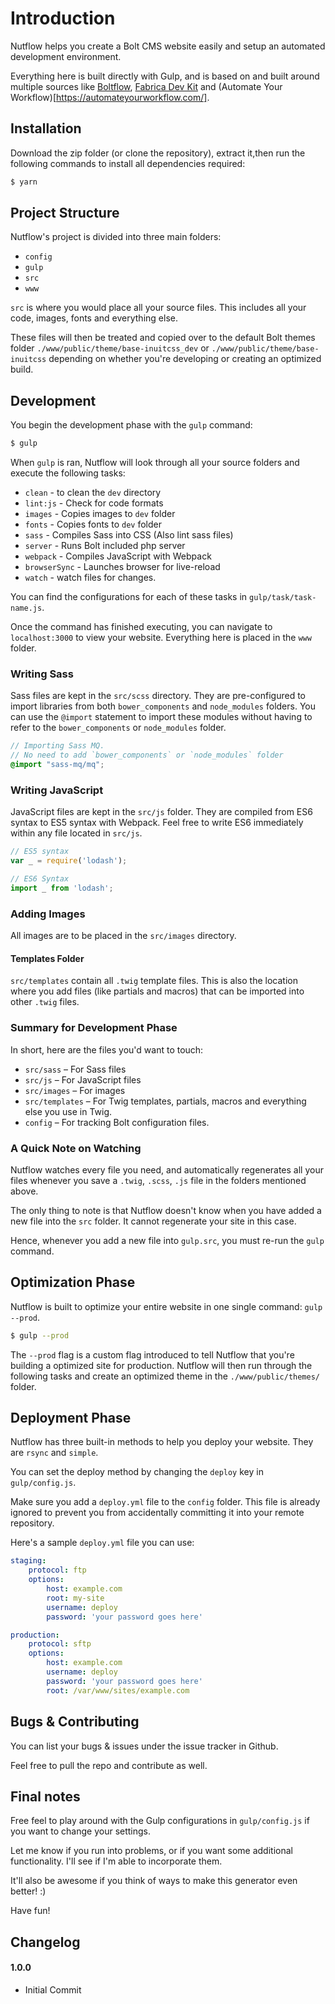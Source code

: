 # Introduction

Nutflow helps you create a Bolt CMS website easily and setup an automated development environment.

Everything here is built directly with Gulp, and is based on and built around multiple sources like [Boltflow](http://boltflow.work/), [Fabrica Dev Kit](https://github.com/fabrica-wp/fabrica-dev-kit) and (Automate Your Workflow)[https://automateyourworkflow.com/].

## Installation

Download the zip folder (or clone the repository), extract it,then run the following commands to install all dependencies required:

```bash
$ yarn
```

## Project Structure

Nutflow's project is divided into three main folders:

- `config`
- `gulp`
- `src`
- `www`

`src` is where you would place all your source files. This includes all your code, images, fonts and everything else.

These files will then be treated and copied over to the default Bolt themes folder `./www/public/theme/base-inuitcss_dev` or `./www/public/theme/base-inuitcss` depending on whether you're developing or creating an optimized build.

## Development

You begin the development phase with the `gulp` command:

```bash
$ gulp
```

When `gulp` is ran, Nutflow will look through all your source folders and execute the following tasks:

- `clean` - to clean the `dev` directory
- `lint:js` - Check for code formats
- `images` - Copies images to `dev` folder
- `fonts` - Copies fonts to `dev` folder
- `sass` - Compiles Sass into CSS (Also lint sass files)
- `server` - Runs Bolt included php server
- `webpack` - Compiles JavaScript with Webpack
- `browserSync` - Launches browser for live-reload
- `watch` - watch files for changes.

You can find the configurations for each of these tasks in `gulp/task/task-name.js`.

Once the command has finished executing, you can navigate to `localhost:3000` to view your website. Everything here is placed in the `www` folder.

### Writing Sass

Sass files are kept in the `src/scss` directory. They are pre-configured to import libraries from both `bower_components` and `node_modules` folders. You can use the `@import` statement to import these modules without having to refer to the `bower_components` or `node_modules` folder.

```scss
// Importing Sass MQ.
// No need to add `bower_components` or `node_modules` folder
@import "sass-mq/mq";
```

### Writing JavaScript

JavaScript files are kept in the `src/js` folder. They are compiled from ES6 syntax to ES5 syntax with Webpack. Feel free to write ES6 immediately within any file located in `src/js`.

```js
// ES5 syntax
var _ = require('lodash');

// ES6 Syntax
import _ from 'lodash';
```

### Adding Images

All images are to be placed in the `src/images` directory.

#### Templates Folder

`src/templates` contain all `.twig` template files. This is also the location where you add files (like partials and macros) that can be imported into other `.twig` files.

### Summary for Development Phase

In short, here are the files you'd want to touch:

- `src/sass` – For Sass files
- `src/js` – For JavaScript files
- `src/images` – For images
- `src/templates` – For Twig templates, partials, macros and everything else you use in Twig.
- `config` – For tracking Bolt configuration files.

### A Quick Note on Watching

Nutflow watches every file you need, and automatically regenerates all your files whenever you save a `.twig`, `.scss`, `.js` file in the folders mentioned above.

The only thing to note is that Nutflow doesn't know when you have added a new file into the `src` folder. It cannot regenerate your site in this case.

Hence, whenever you add a new file into `gulp.src`, you must re-run the `gulp` command.

## Optimization Phase

Nutflow is built to optimize your entire website in one single command: `gulp --prod`.

```bash
$ gulp --prod
```

The `--prod` flag is a custom flag introduced to tell Nutflow that you're building a optimized site for production. Nutflow will then run through the following tasks and create an optimized theme in the `./www/public/themes/` folder.

## Deployment Phase

Nutflow has three built-in methods to help you deploy your website. They are `rsync` and `simple`.

You can set the deploy method by changing the `deploy` key in `gulp/config.js`.

Make sure you add a `deploy.yml` file to the `config` folder. This file is already ignored to prevent you from accidentally committing it into your remote repository.

Here's a sample `deploy.yml` file you can use:

```yaml
staging:
    protocol: ftp
    options:
        host: example.com
        root: my-site
        username: deploy
        password: 'your password goes here'

production:
    protocol: sftp
    options:
        host: example.com
        username: deploy
        password: 'your password goes here'
        root: /var/www/sites/example.com
```

## Bugs & Contributing

You can list your bugs & issues under the issue tracker in Github.

Feel free to pull the repo and contribute as well.

## Final notes

Free feel to play around with the Gulp configurations in `gulp/config.js` if you want to change your settings.

Let me know if you run into problems, or if you want some additional functionality. I'll see if I'm able to incorporate them.

It'll also be awesome if you think of ways to make this generator even better! :)

Have fun!

## Changelog

#### 1.0.0

- Initial Commit
